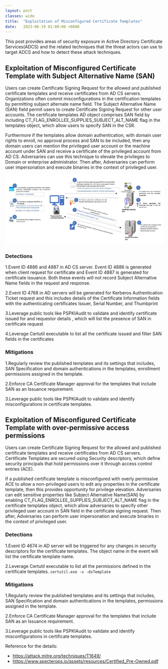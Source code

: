 ```yaml
---
layout: post
classes: wide
title:  "Exploitation of Misconfigured Certificate Templates"
date:   2023-06-19 01:00:00 +0800
--- 
```

This post provides areas of security exposure in Active Directory Certificate Services(ADCS) and the related techniques that the threat actors can use to target ADCS and how to detect these attack techniques. 


## Exploitation of Misconfigured Certificate Template with Subject Alternative Name (SAN)

Users can create Certificate Signing Request for the allowed and published certificate templates and receive certificates from AD CS servers. Organizations often commit misconfigurations in the certification templates by permitting subject alternate name field. The Subject Alternative Name (SAN) field permit users to create Certificate Signing Request for other user accounts. The certificate templates AD object comprises  SAN field by including CT_FLAG_ENROLLEE_SUPPLIES_SUBJECT_ALT_NAME flag in the templates object, which allow users to specify SAN in the CSR. 

Furthermore if the templates allow domain authentication, with domain user rights to enroll, no approval process and SAN to be included, then any domain users can mention the privileged user account or the machine account under SAN and receive a certificate of the privileged account from AD CS. Adversaries can use this technique to elevate the privileges to Domain or enterprise administrator. Then after, Adversaries can perform user impersonation and execute binaries in the context of privileged user.

![SAN_Abuse](/image/san.JPG)

### Detections

1.Event ID 4886 and 4887 in AD CS server. Event ID 4886 is generated when client request for certificate and Event ID 4887 is generated for certificate issuance. Both these events will not record Subject Alternative Name fields in the request and response.

2.Event ID 4768 in AD servers will be generated for  Kerberos Authentication Ticket request and this includes details of the Certificate Information fields with the authenticating certificates Issuer, Serial Number, and Thumbprint

3.Leverage public tools like PSPKIAudit to validate and identify certificate issued for and requestor details , which will list the presence of SAN in certificate request 

4.Leverage Certutil executable to list all the certificate issued and filter SAN fields in the certificates

### Mitigations

1.Regularly review the published templates and its settings that includes, SAN Specification and domain authentications in the templates, enrollment permissions assigned in the template.

2.Enforce CA Certificate Manager approval for the templates that include SAN as an Issuance requirement.

3.Leverage public tools like PSPKIAudit to validate and identify misconfigurations in certificate templates. 

## Exploitation of Misconfigured Certificate Template with over-permissive access permissions

Users can create Certificate Signing Request for the allowed and published certificate templates and receive certificates from AD CS servers. Certificate Templates are secured using Security descriptors, which define security principals that hold permissions over it through access control entries (ACE). 

If a published certificate template is misconfigured with overly permissive ACE to allow a non-privileged users to edit any properties in the certificate template, then this provides opportunity for privilege elevation. Adversaries can edit sensitive properties like Subject Alternative Name(SAN) by enabling CT_FLAG_ENROLLEE_SUPPLIES_SUBJECT_ALT_NAME flag in the certificate templates object, which allow adversaries to specify other privileged user account in SAN field in the certificate signing request. Then after, Adversaries can perform user impersonation and execute binaries in the context of privileged user.

### Detections

1.Event ID 4674 in AD server will be triggered for any changes in security descriptors for the certificate templates. The object name in the event will list the certificate template name.

2.Leverage Certutil executable to list all the permissions defined in the certificate templates.
`certutil.exe -v -dsTemplate`

### Mitigations

1.Regularly review the published templates and its settings that includes, SAN Specification and domain authentications in the templates, permissions assigned in the template.

2.Enforce CA Certificate Manager approval for the templates that include SAN as an Issuance requirement.

3.Leverage public tools like PSPKIAudit to validate and identify misconfigurations in certificate templates.


Reference for the details:
- <https://attack.mitre.org/techniques/T1649/>
- <https://www.specterops.io/assets/resources/Certified_Pre-Owned.pdf>


